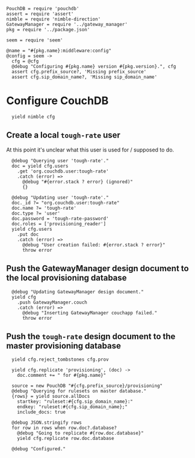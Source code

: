     PouchDB = require 'pouchdb'
    assert = require 'assert'
    nimble = require 'nimble-direction'
    GatewayManager = require '../gateway_manager'
    pkg = require '../package.json'

    seem = require 'seem'

    @name = "#{pkg.name}:middleware:config"
    @config = seem ->
      cfg = @cfg
      @debug "Configuring #{pkg.name} version #{pkg.version}.", cfg
      assert cfg.prefix_source?, 'Missing prefix_source'
      assert cfg.sip_domain_name?, 'Missing sip_domain_name'

Configure CouchDB
=================

      yield nimble cfg

Create a local `tough-rate` user
--------------------------------

At this point it's unclear what this user is used for / supposed to do.

      @debug "Querying user 'tough-rate'."
      doc = yield cfg.users
        .get 'org.couchdb.user:tough-rate'
        .catch (error) =>
          @debug "#{error.stack ? error} (ignored)"
          {}

      @debug "Updating user 'tough-rate'."
      doc._id ?= "org.couchdb.user:tough-rate"
      doc.name ?= 'tough-rate'
      doc.type ?= 'user'
      doc.password = 'tough-rate-password'
      doc.roles = ['provisioning_reader']
      yield cfg.users
        .put doc
        .catch (error) =>
          @debug "User creation failed: #{error.stack ? error}"
          throw error

Push the GatewayManager design document to the local provisioning database
--------------------------------------------------------------------------

      @debug "Updating GatewayManager design document."
      yield cfg
        .push GatewayManager.couch
        .catch (error) =>
          @debug "Inserting GatewayManager couchapp failed."
          throw error

Push the `tough-rate` design document to the master provisioning database
-------------------------------------------------------------------------

      yield cfg.reject_tombstones cfg.prov

      yield cfg.replicate 'provisioning', (doc) ->
        doc.comment += " for #{pkg.name}"

      source = new PouchDB "#{cfg.prefix_source}/provisioning"
      @debug "Querying for rulesets on master database."
      {rows} = yield source.allDocs
        startkey: "ruleset:#{cfg.sip_domain_name}:"
        endkey: "ruleset:#{cfg.sip_domain_name};"
        include_docs: true

      @debug JSON.stringify rows
      for row in rows when row.doc?.database?
        @debug "Going to replicate #{row.doc.database}"
        yield cfg.replicate row.doc.database

      @debug "Configured."
